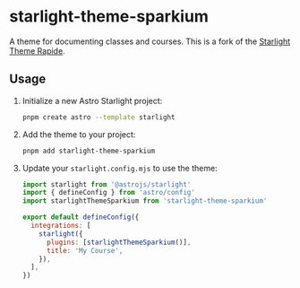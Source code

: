 # starlight-theme-sparkium

A theme for documenting classes and courses. This is a fork of the [Starlight Theme Rapide](https://github.com/HiDeoo/starlight-theme-rapide).

## Usage

1. Initialize a new Astro Starlight project:

   ```bash
   pnpm create astro --template starlight
   ```

1. Add the theme to your project:

   ```bash
   pnpm add starlight-theme-sparkium
   ```

1. Update your `starlight.config.mjs` to use the theme:

   ```javascript
   import starlight from '@astrojs/starlight'
   import { defineConfig } from 'astro/config'
   import starlightThemeSparkium from 'starlight-theme-sparkium'

   export default defineConfig({
     integrations: [
       starlight({
         plugins: [starlightThemeSparkium()],
         title: 'My Course',
       }),
     ],
   })
   ```
